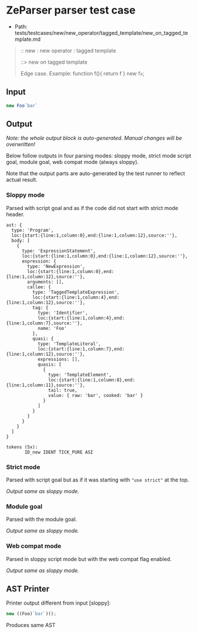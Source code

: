 # ZeParser parser test case

- Path: tests/testcases/new/new_operator/tagged_template/new_on_tagged_template.md

> :: new : new operator : tagged template
>
> ::> new on tagged template
>
> Edge case. Example: function f(){ return f } new f`x`;

## Input

`````js
new Foo`bar`
`````

## Output

_Note: the whole output block is auto-generated. Manual changes will be overwritten!_

Below follow outputs in four parsing modes: sloppy mode, strict mode script goal, module goal, web compat mode (always sloppy).

Note that the output parts are auto-generated by the test runner to reflect actual result.

### Sloppy mode

Parsed with script goal and as if the code did not start with strict mode header.

`````
ast: {
  type: 'Program',
  loc:{start:{line:1,column:0},end:{line:1,column:12},source:''},
  body: [
    {
      type: 'ExpressionStatement',
      loc:{start:{line:1,column:0},end:{line:1,column:12},source:''},
      expression: {
        type: 'NewExpression',
        loc:{start:{line:1,column:0},end:{line:1,column:12},source:''},
        arguments: [],
        callee: {
          type: 'TaggedTemplateExpression',
          loc:{start:{line:1,column:4},end:{line:1,column:12},source:''},
          tag: {
            type: 'Identifier',
            loc:{start:{line:1,column:4},end:{line:1,column:7},source:''},
            name: 'Foo'
          },
          quasi: {
            type: 'TemplateLiteral',
            loc:{start:{line:1,column:7},end:{line:1,column:12},source:''},
            expressions: [],
            quasis: [
              {
                type: 'TemplateElement',
                loc:{start:{line:1,column:8},end:{line:1,column:11},source:''},
                tail: true,
                value: { raw: 'bar', cooked: 'bar' }
              }
            ]
          }
        }
      }
    }
  ]
}

tokens (5x):
       ID_new IDENT TICK_PURE ASI
`````

### Strict mode

Parsed with script goal but as if it was starting with `"use strict"` at the top.

_Output same as sloppy mode._

### Module goal

Parsed with the module goal.

_Output same as sloppy mode._

### Web compat mode

Parsed in sloppy script mode but with the web compat flag enabled.

_Output same as sloppy mode._

## AST Printer

Printer output different from input [sloppy]:

````js
new ((Foo)`bar`)();
````

Produces same AST
